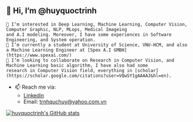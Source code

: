 ## 👋 Hi, I’m @huyquoctrinh

```
👀 I’m interested in Deep Learning, Machine Learning, Computer Vision, Computer Graphic, NLP, MLops, Medical Imageing 
and A.I modeling. Moreover, I have some experiences in Software Engineering, and System operation. 
🌱 I’m currently a student at University of Science, VNU-HCM, and also a Machine Learning Engineer at [Spex A.I GMBH](https://www.spexai.com/)
💞️ I’m looking to collaborate on Research in Computer Vision, and Machine Learning basic algorithm, I have also had some 
research in Computer Vision field, everything in [scholar](https://scholar.google.com/citations?user=VQwSY1gAAAAJ&hl=en).
```

- 📫 Reach me via:
  - [Linkedin](https://www.linkedin.com/in/huy-quoc-450459161/?fbclid=IwAR0OIUwt7P_bWN3D2bDNtJynBrQljfyv6mwVLQwKyl-SG16mxOROdW_SFeg)
  - Email: trnhquchuy@yahoo.com.vn
  
[![huyquoctrinh's GitHub stats](https://github-readme-stats.vercel.app/api?username=huyquoctrinh&&show_icons=true&)](https://github.com/huyquoctrinh/github-readme-stats)
<!---
huyquoctrinh/huyquoctrinh is a ✨ special ✨ repository because its `README.md` (this file) appears on your GitHub profile.
You can click the Preview link to take a look at your changes.
--->
